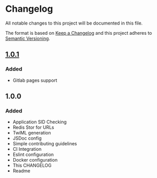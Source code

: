 # Changelog
All notable changes to this project will be documented in this file.

The format is based on [Keep a Changelog](http://keepachangelog.com/)
and this project adheres to [Semantic Versioning](http://semver.org/).

## [1.0.1]
### Added
- Gitlab pages support

## 1.0.0
### Added
- Application SID Checking
- Redis Stor for URLs
- TwiML generation
- JSDoc config
- Simple contributing guidelines
- CI Integration
- Eslint configuration
- Docker configuration
- This CHANGELOG
- Readme

[1.0.1]: https://github.com/olivierlacan/keep-a-changelog/compare/1.0.0...1.0.1
[Unreleased]: https://github.com/olivierlacan/keep-a-changelog/compare/master...develop

